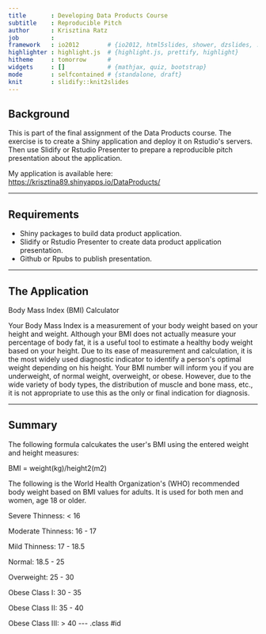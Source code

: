 ```yaml
---
title       : Developing Data Products Course
subtitle    : Reproducible Pitch
author      : Krisztina Ratz
job         : 
framework   : io2012        # {io2012, html5slides, shower, dzslides, ...}
highlighter : highlight.js  # {highlight.js, prettify, highlight}
hitheme     : tomorrow      # 
widgets     : []            # {mathjax, quiz, bootstrap}
mode        : selfcontained # {standalone, draft}
knit        : slidify::knit2slides
---
```


## Background

This is part of the final assignment of the Data Products course. The exercise is to create a Shiny application and deploy it on Rstudio's servers. Then use Slidify or Rstudio Presenter to prepare a reproducible pitch presentation about the application.

My application is available here:
https://krisztina89.shinyapps.io/DataProducts/

---

## Requirements

 - Shiny packages to build data product application.
 - Slidify or Rstudio Presenter to create data product application presentation.
 - Github or Rpubs to publish presentation.

---

## The Application

Body Mass Index (BMI) Calculator

Your Body Mass Index is a measurement of your body weight based on your height and weight. Although your BMI does not actually measure your percentage of body fat, it is a useful tool to estimate a healthy body weight based on your height. Due to its ease of measurement and calculation, it is the most widely used diagnostic indicator to identify a person's optimal weight depending on his height. Your BMI number will inform you if you are underweight, of normal weight, overweight, or obese. However, due to the wide variety of body types, the distribution of muscle and bone mass, etc., it is not appropriate to use this as the only or final indication for diagnosis.

---

## Summary

The following formula calcukates the user's BMI using the entered weight and height measures:

BMI = weight(kg)/height2(m2)


The following is the World Health Organization's (WHO) recommended body weight based on BMI values for adults. It is used for both men and women, age 18 or older.

Severe Thinness: < 16

Moderate Thinness: 16 - 17

Mild Thinness: 17 - 18.5

Normal: 18.5 - 25

Overweight: 25 - 30

Obese Class I: 30 - 35

Obese Class II: 35 - 40

Obese Class III: > 40
--- .class #id
